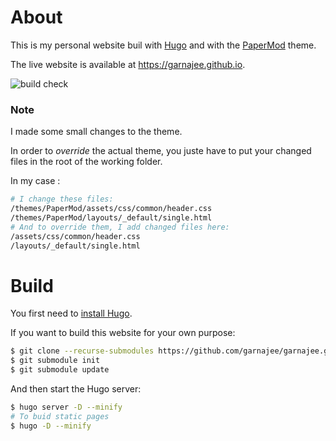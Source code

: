 # About

This is my personal website buil with [Hugo](https://gohugo.io/) and with the [PaperMod](https://github.com/adityatelange/hugo-PaperMod) theme.

The live website is available at https://garnajee.github.io.

![build check](https://github.com/garnajee/garnajee.github.io/actions/workflows/gh-pages.yml/badge.svg)

### Note

I made some small changes to the theme. 

In order to *override* the actual theme, you juste have to put your changed files in the root of the working folder.

In my case :

```sh
# I change these files:
/themes/PaperMod/assets/css/common/header.css
/themes/PaperMod/layouts/_default/single.html
# And to override them, I add changed files here:
/assets/css/common/header.css
/layouts/_default/single.html
```

# Build

You first need to [install Hugo](https://gohugo.io/getting-started/quick-start/#step-1-install-hugo).

If you want to build this website for your own purpose:

```sh
$ git clone --recurse-submodules https://github.com/garnajee/garnajee.github.io.git
$ git submodule init
$ git submodule update
```

And then start the Hugo server:

```sh
$ hugo server -D --minify
# To buid static pages
$ hugo -D --minify 
```
